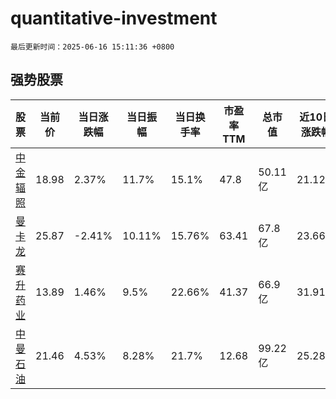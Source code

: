 # quantitative-investment

`最后更新时间：2025-06-16 15:11:36 +0800`

## 强势股票

|股票|当前价|当日涨跌幅|当日振幅|当日换手率|市盈率TTM|总市值|近10日涨跌幅|
|----|----|----|----|----|----|----|----|
|[中金辐照](https://xueqiu.com/S/SZ300962)|18.98|2.37%|11.7%|15.1%|47.8|50.11亿|21.12%|
|[曼卡龙](https://xueqiu.com/S/SZ300945)|25.87|-2.41%|10.11%|15.76%|63.41|67.8亿|23.66%|
|[赛升药业](https://xueqiu.com/S/SZ300485)|13.89|1.46%|9.5%|22.66%|41.37|66.9亿|31.91%|
|[中曼石油](https://xueqiu.com/S/SH603619)|21.46|4.53%|8.28%|21.7%|12.68|99.22亿|25.28%|
